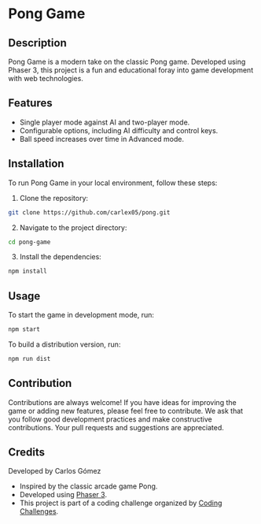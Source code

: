 # Pong Game

## Description
Pong Game is a modern take on the classic Pong game. Developed using Phaser 3, this project is a fun and educational foray into game development with web technologies.

## Features
- Single player mode against AI and two-player mode.
- Configurable options, including AI difficulty and control keys.
- Ball speed increases over time in Advanced mode.

## Installation
To run Pong Game in your local environment, follow these steps:

1. Clone the repository:

```sh
git clone https://github.com/carlex05/pong.git
```

2. Navigate to the project directory:

```sh
cd pong-game
```

3. Install the dependencies:

```sh
npm install
```

## Usage
To start the game in development mode, run:

```sh
npm start
```

To build a distribution version, run:

```sh
npm run dist
```

## Contribution
Contributions are always welcome! If you have ideas for improving the game or adding new features, please feel free to contribute. We ask that you follow good development practices and make constructive contributions. Your pull requests and suggestions are appreciated.


## Credits
Developed by Carlos Gómez
- Inspired by the classic arcade game Pong.
- Developed using [Phaser 3](https://phaser.io/).
- This project is part of a coding challenge organized by [Coding Challenges](https://codingchallenges.fyi/challenges/challenge-pong/).

